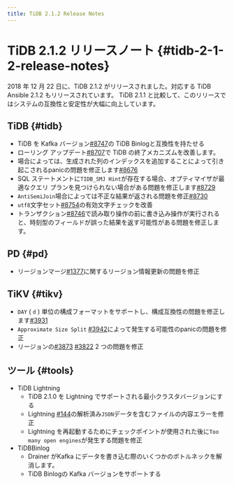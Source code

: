 ```yaml
---
title: TiDB 2.1.2 Release Notes
---
```


# TiDB 2.1.2 リリースノート {#tidb-2-1-2-release-notes}

2018 年 12 月 22 日に、TiDB 2.1.2 がリリースされました。対応する TiDB Ansible 2.1.2 もリリースされています。 TiDB 2.1.1 と比較して、このリリースではシステムの互換性と安定性が大幅に向上しています。

## TiDB {#tidb}

-   TiDB を Kafka バージョン[#8747](https://github.com/pingcap/tidb/pull/8747)の TiDB Binlogと互換性を持たせる
-   ローリング アップデート[#8707](https://github.com/pingcap/tidb/pull/8707)で TiDB の終了メカニズムを改善します。
-   場合によっては、生成された列のインデックスを追加することによって引き起こされるpanicの問題を修正します[#8676](https://github.com/pingcap/tidb/pull/8676)
-   SQL ステートメントに`TIDB_SMJ Hint`が存在する場合、オプティマイザが最適なクエリ プランを見つけられない場合がある問題を修正します[#8729](https://github.com/pingcap/tidb/pull/8729)
-   `AntiSemiJoin`場合によっては不正な結果が返される問題を修正[#8730](https://github.com/pingcap/tidb/pull/8730)
-   `utf8`文字セット[#8754](https://github.com/pingcap/tidb/pull/8754)の有効文字チェックを改善
-   トランザクション[#8746](https://github.com/pingcap/tidb/pull/8746)で読み取り操作の前に書き込み操作が実行されると、時刻型のフィールドが誤った結果を返す可能性がある問題を修正します。

## PD {#pd}

-   リージョンマージ[#1377](https://github.com/pingcap/pd/pull/1377)に関するリージョン情報更新の問題を修正

## TiKV {#tikv}

-   `DAY` ( `d` ) 単位の構成フォーマットをサポートし、構成互換性の問題を修正します[#3931](https://github.com/tikv/tikv/pull/3931)
-   `Approximate Size Split` [#3942](https://github.com/tikv/tikv/pull/3942)によって発生する可能性のpanicの問題を修正
-   リージョンの[#3873](https://github.com/tikv/tikv/pull/3873) [#3822](https://github.com/tikv/tikv/pull/3822) 2 つの問題を修正

## ツール {#tools}

-   TiDB Lightning
    -   TiDB 2.1.0 を Lightning でサポートされる最小クラスタバージョンにする
    -   Lightning [#144](https://github.com/pingcap/tidb-tools/issues/144)の解析済み`JSON`データを含むファイルの内容エラーを修正
    -   Lightning を再起動するためにチェックポイントが使用された後に`Too many open engines`が発生する問題を修正
-   TiDBBinlog
    -   Drainer がKafka にデータを書き込む際のいくつかのボトルネックを解消します。
    -   TiDB Binlogの Kafka バージョンをサポートする
